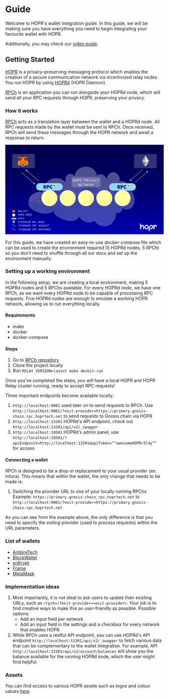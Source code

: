 # Guide

Welcome to HOPR's wallet integration guide.
In this guide, we will be making sure you have everything you need to begin integrating your favourite wallet with HOPR.

Additionally, you may check our [video guide](https://www.youtube.com/watch?v=-QwF878qJ8w).

<!-- Additionally, there is a supplementary [demo](./demo) which might help assist you in your journey. -->

## Getting Started

[HOPR](https://hoprnet.org/) is a privacy-preserving messaging protocol which enables the creation of a secure communication network via incentivized relay nodes. You run HOPR by using [HOPRd](https://docs.hoprnet.org/v1.85/core/what-is-hopr) (HOPR Daemon).

[RPCh](https://github.com/hoprnet/rpch) is an application you can run alongside your HOPRd node, which will send all your RPC requests through HOPR, preserving your privacy.

### How it works

[RPCh](https://github.com/hoprnet/rpch) acts as a translation layer between the wallet and a HOPRd node.
All RPC requests made by the wallet must be sent to RPCh. Once received, RPCh will send these messages through the HOPR network and await a response to return.

![Diagram of how RPCh works](./rpch-overview.png "RPCh Overview")

For this guide, we have created an easy-to-use docker-compose file which can be used to create the environment required (5 HOPRd nodes, 5 RPCh) so you don't need to shuffle through all our docs and set up the environment manually.

### Setting up a working environment

In the following setup, we are creating a local environment, making 5 HOPRd nodes and 5 RPChs available. For every HOPRd node, we have one RPCh, as we want every HOPRd node to be capable of processing RPC requests. Five HOPRd nodes are enough to emulate a working HOPR network, allowing us to run everything locally.

#### Requirements

- make
- docker
- docker-compose

#### Steps

1. Go to [RPCh repository](https://github.com/hoprnet/rpch)
2. Clone the project locally
3. Run `RELAY_VERSION=latest make devkit-run`

Once you've completed the steps, you will have a local HOPR and HOPR Relay cluster running, ready to accept RPC requests!

Three important endpoints become available locally:

1. `http://localhost:9001` used later on to send requests to RPCh. Use `http://localhost:9001/?exit-provider=https://primary.gnosis-chain.rpc.hoprtech.net` to send requests to Gnosis chain via HOPR
2. `http://localhost:13301` HOPRd's API endpoint, check out `http://localhost:13301/api/v2/_swagger`
3. `http://localhost:19501` HOPRd's admin panel, use `http://localhost:19501/?apiEndpoint=http://localhost:13301&apiToken=^^awesomeHOPRr3l4y^^` for access

#### Connecting a wallet

RPCh is designed to be a drop-in replacement to your usual provider (ex: infura).
This means that within the wallet, the only change that needs to be made is:

1. Switching the provider URL to one of your locally running RPChs
   Example: `https://primary.gnosis-chain.rpc.hoprtech.net` to `http://localhost:9001/?exit-provider=https://primary.gnosis-chain.rpc.hoprtech.net`

As you can see from the example above, the only difference is that you need to specify the _exiting_ provider (used to process requests) within the URL parameters.

### List of wallets

- [AmbireTech](https://github.com/AmbireTech/wallet)
- [BlockWallet](https://github.com/block-wallet/extension)
- [enKrypt](https://github.com/enkryptcom/enKrypt)
- [Frame](https://github.com/floating/frame)
- [MetaMask](https://github.com/MetaMask/metamask-extension/)

### Implementation ideas

1. Most importantly, it is not ideal to ask users to update their existing URLs, such as `<rpch>/?exit-provider=<exit-provider>`. Your job is to find creative ways to make this as user-friendly as possible.
   Possible options:
   - Add an input field per network
   - Add an input field in the settings and a checkbox for every network that enables HOPR.
2. While RPCh uses a restful API endpoint, you can use HOPRd's API endpoint `http://localhost:13301/api/v2/_swagger` to fetch various data that can be complementary to the wallet integration. For example, API `http://localhost:13301/api/v2/account/balances` will show you the balance available for the running HOPRd node, which the user might find helpful.

### Assets

You can find access to various HOPR assets such as logos and colour values [here](https://drive.google.com/drive/folders/1SavIZB-ALgXZ3RBvt27l2HRvIHk6q4kB?usp=sharing).
